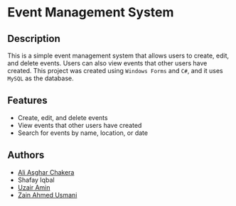# Event Management System

## Description
This is a simple event management system that allows users to create, edit, and delete events. Users can also view events that other users have created. This project was created using `Windows Forms` and `C#`, and it uses `MySQL` as the database.

## Features
- Create, edit, and delete events
- View events that other users have created
- Search for events by name, location, or date

## Authors
- [Ali Asghar Chakera](https://github.com/aliasgharchakera)
- Shafay Iqbal
- [Uzair Amin](https://github.com/UzairAmin101)
- [Zain Ahmed Usmani](https://github.com/ZainAU)